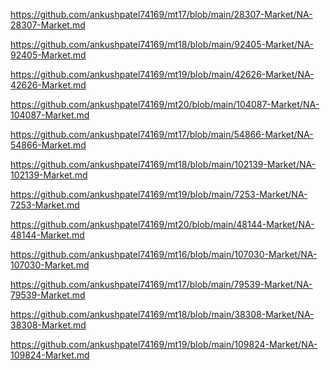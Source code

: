<p><a href="https://github.com/ankushpatel74169/mt17/blob/main/28307-Market/NA-28307-Market.md">https://github.com/ankushpatel74169/mt17/blob/main/28307-Market/NA-28307-Market.md</a></p><p><a href="https://github.com/ankushpatel74169/mt18/blob/main/92405-Market/NA-92405-Market.md">https://github.com/ankushpatel74169/mt18/blob/main/92405-Market/NA-92405-Market.md</a></p><p><a href="https://github.com/ankushpatel74169/mt19/blob/main/42626-Market/NA-42626-Market.md">https://github.com/ankushpatel74169/mt19/blob/main/42626-Market/NA-42626-Market.md</a></p><p><a href="https://github.com/ankushpatel74169/mt20/blob/main/104087-Market/NA-104087-Market.md">https://github.com/ankushpatel74169/mt20/blob/main/104087-Market/NA-104087-Market.md</a></p><p><a href="https://github.com/ankushpatel74169/mt17/blob/main/54866-Market/NA-54866-Market.md">https://github.com/ankushpatel74169/mt17/blob/main/54866-Market/NA-54866-Market.md</a></p><p><a href="https://github.com/ankushpatel74169/mt18/blob/main/102139-Market/NA-102139-Market.md">https://github.com/ankushpatel74169/mt18/blob/main/102139-Market/NA-102139-Market.md</a></p><p><a href="https://github.com/ankushpatel74169/mt19/blob/main/7253-Market/NA-7253-Market.md">https://github.com/ankushpatel74169/mt19/blob/main/7253-Market/NA-7253-Market.md</a></p><p><a href="https://github.com/ankushpatel74169/mt20/blob/main/48144-Market/NA-48144-Market.md">https://github.com/ankushpatel74169/mt20/blob/main/48144-Market/NA-48144-Market.md</a></p><p><a href="https://github.com/ankushpatel74169/mt16/blob/main/107030-Market/NA-107030-Market.md">https://github.com/ankushpatel74169/mt16/blob/main/107030-Market/NA-107030-Market.md</a></p><p><a href="https://github.com/ankushpatel74169/mt17/blob/main/79539-Market/NA-79539-Market.md">https://github.com/ankushpatel74169/mt17/blob/main/79539-Market/NA-79539-Market.md</a></p><p><a href="https://github.com/ankushpatel74169/mt18/blob/main/38308-Market/NA-38308-Market.md">https://github.com/ankushpatel74169/mt18/blob/main/38308-Market/NA-38308-Market.md</a></p><p><a href="https://github.com/ankushpatel74169/mt19/blob/main/109824-Market/NA-109824-Market.md">https://github.com/ankushpatel74169/mt19/blob/main/109824-Market/NA-109824-Market.md</a></p>
